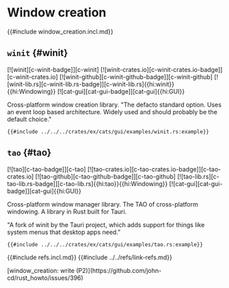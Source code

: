 # Window creation

{{#include window_creation.incl.md}}

## `winit` {#winit}

[![winit][c-winit-badge]][c-winit] [![winit-crates.io][c-winit-crates.io-badge]][c-winit-crates.io] [![winit-github][c-winit-github-badge]][c-winit-github] [![winit-lib.rs][c-winit-lib.rs-badge]][c-winit-lib.rs]{{hi:winit}}{{hi:Windowing}} [![cat-gui][cat-gui-badge]][cat-gui]{{hi:GUI}}

Cross-platform window creation library. "The defacto standard option. Uses an event loop based architecture. Widely used and should probably be the default choice."

```rust,editable
{{#include ../../../crates/ex/cats/gui/examples/winit.rs:example}}
```

## `tao` {#tao}

[![tao][c-tao-badge]][c-tao] [![tao-crates.io][c-tao-crates.io-badge]][c-tao-crates.io] [![tao-github][c-tao-github-badge]][c-tao-github] [![tao-lib.rs][c-tao-lib.rs-badge]][c-tao-lib.rs]{{hi:tao}}{{hi:Windowing}} [![cat-gui][cat-gui-badge]][cat-gui]{{hi:GUI}}

Cross-platform window manager library. The TAO of cross-platform windowing. A library in Rust built for Tauri.

"A fork of winit by the Tauri project, which adds support for things like system menus that desktop apps need."

```rust,editable
{{#include ../../../crates/ex/cats/gui/examples/tao.rs:example}}
```

{{#include refs.incl.md}}
{{#include ../../refs/link-refs.md}}

<div class="hidden">
[window_creation: write (P2)](https://github.com/john-cd/rust_howto/issues/396)

</div>
